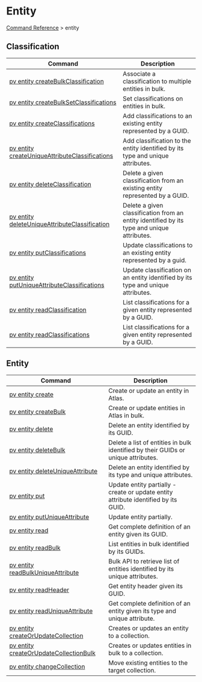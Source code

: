 # Entity
[Command Reference](../../../README.md#command-reference) > entity

## Classification
| Command | Description |
| --- | --- |
| [pv entity createBulkClassification](./createBulkClassification.md) | Associate a classification to multiple entities in bulk. |
| [pv entity createBulkSetClassifications](./createBulkSetClassifications.md) | Set classifications on entities in bulk. |
| [pv entity createClassifications](./createClassifications.md) | Add classifications to an existing entity represented by a GUID. |
| [pv entity createUniqueAttributeClassifications](./createUniqueAttributeClassifications.md) | Add classification to the entity identified by its type and unique attributes. |
| [pv entity deleteClassification](./deleteClassification.md) | Delete a given classification from an existing entity represented by a GUID. |
| [pv entity deleteUniqueAttributeClassification](./deleteUniqueAttributeClassification.md) | Delete a given classification from an entity identified by its type and unique attributes. |
| [pv entity putClassifications](./putClassifications.md) | Update classifications to an existing entity represented by a guid. |
| [pv entity putUniqueAttributeClassifications](./putUniqueAttributeClassifications.md) | Update classification on an entity identified by its type and unique attributes. |
| [pv entity readClassification](./readClassification.md) | List classifications for a given entity represented by a GUID. |
| [pv entity readClassifications](./readClassifications.md) | List classifications for a given entity represented by a GUID. |

## Entity
| Command | Description |
| --- | --- |
| [pv entity create](./create.md) | Create or update an entity in Atlas. |
| [pv entity createBulk](./createBulk.md) | Create or update entities in Atlas in bulk. |
| [pv entity delete](./delete.md) | Delete an entity identified by its GUID. |
| [pv entity deleteBulk](./deleteBulk.md) | Delete a list of entities in bulk identified by their GUIDs or unique attributes. |
| [pv entity deleteUniqueAttribute](./deleteUniqueAttribute.md) | Delete an entity identified by its type and unique attributes. |
| [pv entity put](./put.md) | Update entity partially - create or update entity attribute identified by its GUID. |
| [pv entity putUniqueAttribute](./putUniqueAttribute.md) | Update entity partially. |
| [pv entity read](./read.md) | Get complete definition of an entity given its GUID. |
| [pv entity readBulk](./readBulk.md) | List entities in bulk identified by its GUIDs. |
| [pv entity readBulkUniqueAttribute](./readBulkUniqueAttribute.md) | Bulk API to retrieve list of entities identified by its unique attributes. |
| [pv entity readHeader](./readHeader.md) | Get entity header given its GUID. |
| [pv entity readUniqueAttribute](./readUniqueAttribute.md) | Get complete definition of an entity given its type and unique attribute. |
| [pv entity createOrUpdateCollection](./createOrUpdateCollection.md) | Creates or updates an entity to a collection. |
| [pv entity createOrUpdateCollectionBulk](./createOrUpdateCollectionBulk.md) | Creates or updates entities in bulk to a collection. |
| [pv entity changeCollection](./changeCollection.md) | Move existing entities to the target collection. |
